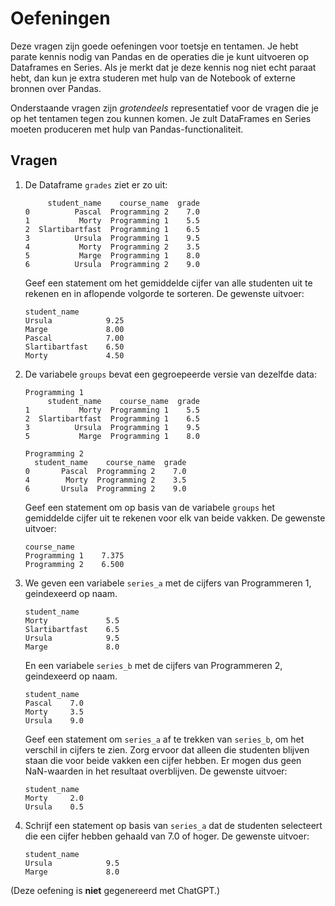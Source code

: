 # Oefeningen

Deze vragen zijn goede oefeningen voor toetsje en tentamen. Je hebt parate kennis nodig van Pandas en de operaties die je kunt uitvoeren op Dataframes en Series. Als je merkt dat je deze kennis nog niet echt paraat hebt, dan kun je extra studeren met hulp van de Notebook of externe bronnen over Pandas.

Onderstaande vragen zijn *grotendeels* representatief voor de vragen die je op het tentamen tegen zou kunnen komen. Je zult DataFrames en Series moeten produceren met hulp van Pandas-functionaliteit.

## Vragen

1.  De Dataframe `grades` ziet er zo uit:

             student_name    course_name  grade
        0          Pascal  Programming 2    7.0
        1           Morty  Programming 1    5.5
        2  Slartibartfast  Programming 1    6.5
        3          Ursula  Programming 1    9.5
        4           Morty  Programming 2    3.5
        5           Marge  Programming 1    8.0
        6          Ursula  Programming 2    9.0

    Geef een statement om het gemiddelde cijfer van alle studenten uit te rekenen en in aflopende volgorde te sorteren. De gewenste uitvoer:

        student_name
        Ursula            9.25
        Marge             8.00
        Pascal            7.00
        Slartibartfast    6.50
        Morty             4.50

2.  De variabele `groups` bevat een gegroepeerde versie van dezelfde data:

        Programming 1
             student_name    course_name  grade
        1           Morty  Programming 1    5.5
        2  Slartibartfast  Programming 1    6.5
        3          Ursula  Programming 1    9.5
        5           Marge  Programming 1    8.0

        Programming 2
          student_name    course_name  grade
        0       Pascal  Programming 2    7.0
        4        Morty  Programming 2    3.5
        6       Ursula  Programming 2    9.0

    Geef een statement om op basis van de variabele `groups` het gemiddelde cijfer uit te rekenen voor elk van beide vakken. De gewenste uitvoer:

        course_name
        Programming 1    7.375
        Programming 2    6.500

3.  We geven een variabele `series_a` met de cijfers van Programmeren 1, geindexeerd op naam.

        student_name
        Morty             5.5
        Slartibartfast    6.5
        Ursula            9.5
        Marge             8.0

    En een variabele `series_b` met de cijfers van Programmeren 2, geindexeerd op naam.

        student_name
        Pascal    7.0
        Morty     3.5
        Ursula    9.0

    Geef een statement om `series_a` af te trekken van `series_b`, om het verschil in cijfers te zien. Zorg ervoor dat alleen die studenten blijven staan die voor beide vakken een cijfer hebben. Er mogen dus geen NaN-waarden in het resultaat overblijven. De gewenste uitvoer:

        student_name
        Morty     2.0
        Ursula    0.5

4.  Schrijf een statement op basis van `series_a` dat de studenten selecteert die een cijfer hebben gehaald van 7.0 of hoger. De gewenste uitvoer:

        student_name
        Ursula            9.5
        Marge             8.0

(Deze oefening is **niet** gegenereerd met ChatGPT.)
